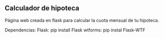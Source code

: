 ## Calculador de hipoteca
Página web creada en flask para calcular la cuota mensual de tu hipoteca.

Dependencias:
	Flask: pip install Flask
	wtforms: pip instal Flask-WTF
